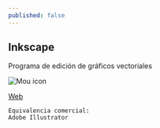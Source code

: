```yaml
---
published: false
---
```


## Inkscape
Programa de edición de gráficos vectoriales 

![Mou icon](http://1.bp.blogspot.com/_33hGgQh2ylk/TUwy77uVfzI/AAAAAAAAAHY/niPR_S2RzMs/s1600/inkscape_logo_.png)

[Web](http://www.inkscape.org/es/)

```
Equivalencia comercial:  
Adobe Illustrator
```
